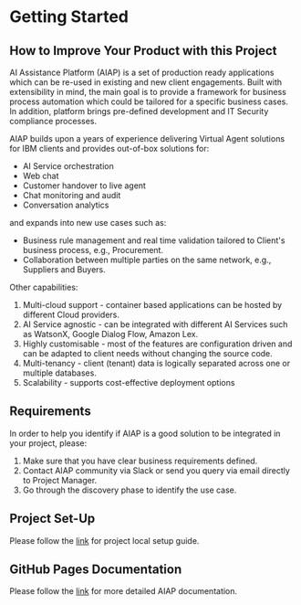 # Getting Started

## How to Improve Your Product with this Project

AI Assistance Platform (AIAP) is a set of production ready applications which can be re-used in existing and new client engagements.
Built with extensibility in mind, the main goal is to provide a framework for business process automation which could be tailored for
a specific business cases. In addition, platform brings pre-defined development and IT Security compliance processes.

AIAP builds upon a years of experience delivering Virtual Agent solutions for IBM clients and provides out-of-box solutions for:
- AI Service orchestration
- Web chat
- Customer handover to live agent
- Chat monitoring and audit
- Conversation analytics

and expands into new use cases such as:
- Business rule management and real time validation tailored to Client's business process, e.g., Procurement.
- Collaboration between multiple parties on the same network, e.g., Suppliers and Buyers.

Other capabilities:
1. Multi-cloud support - container based applications can be hosted by different Cloud providers.
2. AI Service agnostic - can be integrated with different AI Services such as WatsonX, Google Dialog Flow, Amazon Lex.
3. Highly customisable - most of the features are configuration driven and can be adapted to client needs without changing the source code.
4. Multi-tenancy - client (tenant) data is logically separated across one or multiple databases.
5. Scalability - supports cost-effective deployment options

## Requirements

In order to help you identify if AIAP is a good solution to be integrated in your project, please:
1. Make sure that you have clear business requirements defined.
2. Contact AIAP community via Slack or send you query via email directly to Project Manager.
3. Go through the discovery phase to identify the use case.

## Project Set-Up

Please follow the [link](https://pages.github.ibm.com/AIAP/docs-book/community/development/local-setup/#collapseRoot--Development--LocalSetup) for project local setup guide.

## GitHub Pages Documentation

Please follow the [link](https://pages.github.ibm.com/AIAP/docs-book/) for more detailed AIAP documentation.
